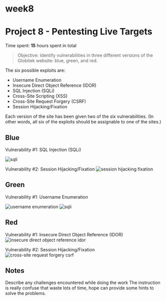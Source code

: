 # week8
# Project 8 - Pentesting Live Targets

Time spent: **15** hours spent in total

> Objective: Identify vulnerabilities in three different versions of the Globitek website: blue, green, and red.

The six possible exploits are:
* Username Enumeration
* Insecure Direct Object Reference (IDOR)
* SQL Injection (SQLi)
* Cross-Site Scripting (XSS)
* Cross-Site Request Forgery (CSRF)
* Session Hijacking/Fixation

Each version of the site has been given two of the six vulnerabilities. (In other words, all six of the exploits should be assignable to one of the sites.)

## Blue

Vulnerability #1: SQL Injection (SQLi)

![sqli](https://user-images.githubusercontent.com/21352483/32309553-c5eea644-bf62-11e7-8270-0dd787036f06.gif)


Vulnerability #2: Session Hijacking/Fixation
![session hijacking fixation](https://user-images.githubusercontent.com/21352483/32309050-61452086-bf5f-11e7-8d62-197bc0f243db.gif)


## Green

Vulnerability #1: Username Enumeration

![username enumeration](https://user-images.githubusercontent.com/21352483/32309538-a6fae194-bf62-11e7-94d0-cadd00c6ae00.gif)
![sqli](https://user-images.githubusercontent.com/21352483/32309530-945ad490-bf62-11e7-9560-323e3f799d88.gif)

## Red

Vulnerability #1: Insecure Direct Object Reference (IDOR)
![insecure direct object reference idor](https://user-images.githubusercontent.com/21352483/32302633-067658a2-bf3a-11e7-9536-7de53e44db81.gif)

Vulnerability #2: Session Hijacking/Fixation
![cross-site request forgery csrf](https://user-images.githubusercontent.com/21352483/32309186-396991c2-bf60-11e7-8667-19bfc78ec53a.gif)


## Notes

Describe any challenges encountered while doing the work
The instruction is really confuse that waste lots of time, hope can provide some hints to solve the problems.
